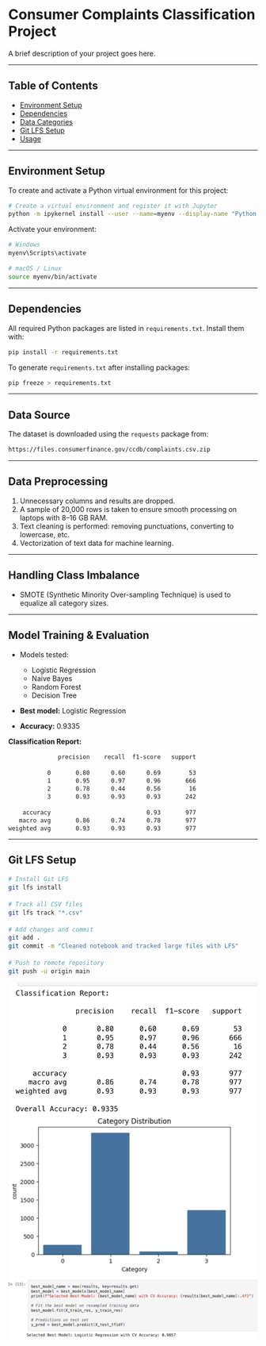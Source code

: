 # Consumer Complaints Classification Project

A brief description of your project goes here.

---

## Table of Contents

- [Environment Setup](#environment-setup)
- [Dependencies](#dependencies)
- [Data Categories](#data-categories)
- [Git LFS Setup](#git-lfs-setup)
- [Usage](#usage)

---

## Environment Setup

To create and activate a Python virtual environment for this project:

```bash
# Create a virtual environment and register it with Jupyter
python -m ipykernel install --user --name=myenv --display-name "Python (myenv)"
````

Activate your environment:

```bash
# Windows
myenv\Scripts\activate
```

```bash
# macOS / Linux
source myenv/bin/activate
```

---

## Dependencies

All required Python packages are listed in `requirements.txt`. Install them with:

```bash
pip install -r requirements.txt
```

To generate `requirements.txt` after installing packages:

```bash
pip freeze > requirements.txt
```

---

## Data Source

The dataset is downloaded using the `requests` package from:

```bash
https://files.consumerfinance.gov/ccdb/complaints.csv.zip
```

---

## Data Preprocessing

1. Unnecessary columns and results are dropped.
2. A sample of 20,000 rows is taken to ensure smooth processing on laptops with 8–16 GB RAM.
3. Text cleaning is performed: removing punctuations, converting to lowercase, etc.
4. Vectorization of text data for machine learning.

---

## Handling Class Imbalance

* SMOTE (Synthetic Minority Over-sampling Technique) is used to equalize all category sizes.

---

## Model Training & Evaluation

* Models tested:

  * Logistic Regression
  * Naive Bayes
  * Random Forest
  * Decision Tree

* **Best model:** Logistic Regression

* **Accuracy:** 0.9335

**Classification Report:**

```text
              precision    recall  f1-score   support

           0       0.80      0.60      0.69        53
           1       0.95      0.97      0.96       666
           2       0.78      0.44      0.56        16
           3       0.93      0.93      0.93       242

    accuracy                           0.93       977
   macro avg       0.86      0.74      0.78       977
weighted avg       0.93      0.93      0.93       977
```

---

## Git LFS Setup

```bash
# Install Git LFS
git lfs install

# Track all CSV files
git lfs track "*.csv"

# Add changes and commit
git add .
git commit -m "Cleaned notebook and tracked large files with LFS"

# Push to remote repository
git push -u origin main
```
![output image](output/output.png)
![category distribution](output/category_distribution.png)
![best model](output/best_model.png)
